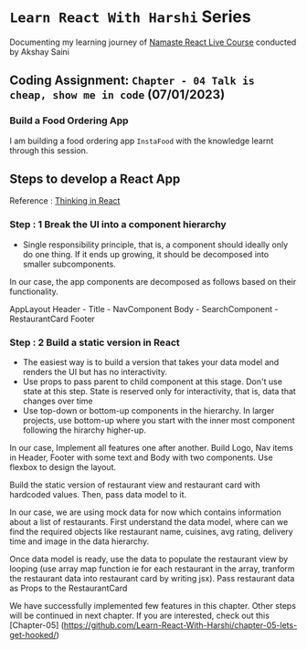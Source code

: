 # `Learn React With Harshi` Series 
   Documenting my learning journey of [Namaste React Live Course](https://learn.namastedev.com/) conducted by Akshay Saini

## Coding Assignment: `Chapter - 04 Talk is cheap, show me in code` (07/01/2023)

### Build a Food Ordering App 

  I am building a food ordering app `InstaFood` with the knowledge learnt through this session. 

## Steps to develop a React App 

Reference : [Thinking in React](https://beta.reactjs.org/learn/thinking-in-react) 

### Step : 1  Break the UI into a component hierarchy 

 - Single responsibility principle, that is, a component should ideally only do one thing. If it ends up growing, it should be decomposed into smaller subcomponents.

In our case, the app components are decomposed as follows based on their functionality.

  AppLayout
    Header 
     - Title
     - NavComponent
    Body 
     - SearchComponent
     - RestaurantCard
    Footer 

### Step : 2 Build a static version in React
- The easiest way is to build a version that takes your data model and renders the UI but has no interactivity.
- Use props to pass parent to child component at this stage. Don't use state at this step. State is reserved only for interactivity, that is, data that changes over time
- Use top-down or bottom-up components in the hierarchy. In larger projects, use bottom-up where you start with the inner most component following the hirarchy higher-up. 

In our case,
Implement all features one after another. Build Logo, Nav items in Header, Footer with some text and Body with two components. Use flexbox to design the layout.

Build the static version of restaurant view and restaurant card with hardcoded values. Then, pass data model to it.

In our case, we are using mock data for now which contains information about a list of restaurants. First understand the data model, where can we find the required objects like restaurant name, cuisines, avg rating, delivery time and image in the data hierarchy. 

Once data model is ready, use the data to populate the restaurant view by looping (use array map function ie for each restaurant in the array, tranform the restaurant data into restaurant card by writing jsx). Pass restaurant data as Props to the RestaurantCard

We have successfully implemented few features in this chapter. Other steps will be continued in next chapter. If you are interested, check out this [Chapter-05] (https://github.com/Learn-React-With-Harshi/chapter-05-lets-get-hooked/)








  



